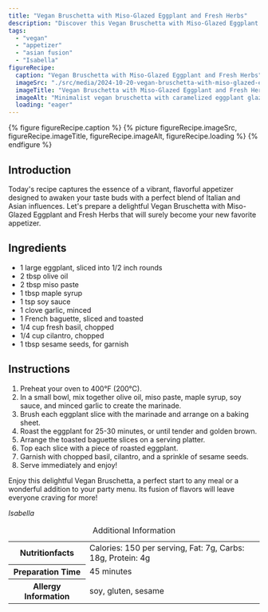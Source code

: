 ```yaml
---
title: "Vegan Bruschetta with Miso-Glazed Eggplant and Fresh Herbs"
description: "Discover this Vegan Bruschetta with Miso-Glazed Eggplant and Fresh Herbs, a perfect blend of Italian and Asian flavors that makes a delightful appetizer."
tags:
  - "vegan"
  - "appetizer"
  - "asian fusion"
  - "Isabella"
figureRecipe: 
  caption: "Vegan Bruschetta with Miso-Glazed Eggplant and Fresh Herbs"
  imageSrc: "./src/media/2024-10-20-vegan-bruschetta-with-miso-glazed-eggplant-7104.png"
  imageTitle: "Vegan Bruschetta with Miso-Glazed Eggplant and Fresh Herbs"
  imageAlt: "Minimalist vegan bruschetta with caramelized eggplant glazed in miso-maple syrup, topped with fresh basil, cilantro, and sesame seeds, ready to enjoy."
  loading: "eager"
---
```


{% figure figureRecipe.caption %}
{% picture figureRecipe.imageSrc, figureRecipe.imageTitle, figureRecipe.imageAlt, figureRecipe.loading %}
{% endfigure %}

## Introduction

Today's recipe captures the essence of a vibrant, flavorful appetizer designed to awaken your taste buds with a perfect blend of Italian and Asian influences. Let's prepare a delightful Vegan Bruschetta with Miso-Glazed Eggplant and Fresh Herbs that will surely become your new favorite appetizer.

## Ingredients

- 1 large eggplant, sliced into 1/2 inch rounds
- 2 tbsp olive oil
- 2 tbsp miso paste
- 1 tbsp maple syrup
- 1 tsp soy sauce
- 1 clove garlic, minced
- 1 French baguette, sliced and toasted
- 1/4 cup fresh basil, chopped
- 1/4 cup cilantro, chopped
- 1 tbsp sesame seeds, for garnish

## Instructions

1. Preheat your oven to 400°F (200°C).
2. In a small bowl, mix together olive oil, miso paste, maple syrup, soy sauce, and minced garlic to create the marinade.
3. Brush each eggplant slice with the marinade and arrange on a baking sheet.
4. Roast the eggplant for 25-30 minutes, or until tender and golden brown.
5. Arrange the toasted baguette slices on a serving platter.
6. Top each slice with a piece of roasted eggplant.
7. Garnish with chopped basil, cilantro, and a sprinkle of sesame seeds.
8. Serve immediately and enjoy!

Enjoy this delightful Vegan Bruschetta, a perfect start to any meal or a wonderful addition to your party menu. Its fusion of flavors will leave everyone craving for more!

*Isabella*

<table><caption class='sr-only'>Additional Information</caption><tr><th>Nutritionfacts</th><td>Calories: 150 per serving, Fat: 7g, Carbs: 18g, Protein: 4g&nbsp;</td></tr><tr><th>Preparation Time</th><td>45 minutes&nbsp;</td></tr><tr><th>Allergy Information</th><td>soy, gluten, sesame&nbsp;</td></tr></table>

